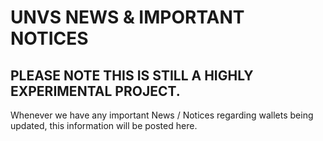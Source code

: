 UNVS NEWS & IMPORTANT NOTICES
=============

PLEASE NOTE THIS IS STILL A HIGHLY EXPERIMENTAL PROJECT. 
----------------


Whenever we have any important News / Notices regarding wallets being updated, this information will be posted here.
